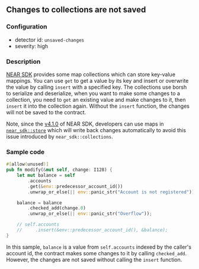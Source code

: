 ## Changes to collections are not saved

### Configuration

* detector id: `unsaved-changes`
* severity: high

### Description

[NEAR SDK](https://crates.io/crates/near-sdk) provides some map collections which can store key-value mappings. You can use `get` to get a value by its key and insert or overwrite the value by calling `insert` with a specified key. The collections use borsh to serialize and deserialize, when you want to make some changes to a collection, you need to `get` an existing value and make changes to it, then `insert` it into the collection again. Without the `insert` function, the changes will not be saved to the contract.

Note, since the [v4.1.0](https://docs.rs/near-sdk/4.1.0/near_sdk/index.html) of NEAR SDK, developers can use maps in [`near_sdk::store`](https://docs.rs/near-sdk/4.1.0/near_sdk/store/index.html) which will write back changes automatically to avoid this issue introduced by `near_sdk::collections`.

### Sample code

```rust
#[allow(unused)]
pub fn modify(&mut self, change: I128) {
    let mut balance = self
        .accounts
        .get(&env::predecessor_account_id())
        .unwrap_or_else(|| env::panic_str("Account is not registered"));

    balance = balance
        .checked_add(change.0)
        .unwrap_or_else(|| env::panic_str("Overflow"));

    // self.accounts
    //     .insert(&env::predecessor_account_id(), &balance);
}
```

In this sample, `balance` is a value from `self.accounts` indexed by the caller's account id, the contract makes some changes to it by calling `checked_add`. However, the changes are not saved without calling the `insert` function.